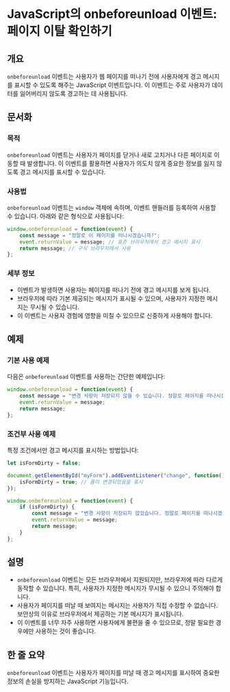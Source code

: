 <!--
Meta Description: # JavaScript의 onbeforeunload 이벤트: 페이지 이탈 확인하기 ## 개요 `onbeforeunload` 이벤트는 사용자가 웹 페이지를 떠나기 전에 사용자에게 경고 메시지를 표시할 수 있도록 해주는 JavaScript 이벤트입니다. 이 이벤트는 주로 ...
Meta Keywords: onbeforeunload, 사용자가, message, 페이지를, 이벤트는
-->

# JavaScript의 onbeforeunload 이벤트: 페이지 이탈 확인하기

## 개요
`onbeforeunload` 이벤트는 사용자가 웹 페이지를 떠나기 전에 사용자에게 경고 메시지를 표시할 수 있도록 해주는 JavaScript 이벤트입니다. 이 이벤트는 주로 사용자가 데이터를 잃어버리지 않도록 경고하는 데 사용됩니다.

## 문서화
### 목적
`onbeforeunload` 이벤트는 사용자가 페이지를 닫거나 새로 고치거나 다른 페이지로 이동할 때 발생합니다. 이 이벤트를 활용하면 사용자가 의도치 않게 중요한 정보를 잃지 않도록 경고 메시지를 표시할 수 있습니다.

### 사용법
`onbeforeunload` 이벤트는 `window` 객체에 속하며, 이벤트 핸들러를 등록하여 사용할 수 있습니다. 아래와 같은 형식으로 사용됩니다:

```javascript
window.onbeforeunload = function(event) {
    const message = "정말로 이 페이지를 떠나시겠습니까?";
    event.returnValue = message; // 표준 브라우저에서 경고 메시지 표시
    return message; // 구식 브라우저에서 사용
};
```

### 세부 정보
- 이벤트가 발생하면 사용자는 페이지를 떠나기 전에 경고 메시지를 보게 됩니다.
- 브라우저에 따라 기본 제공되는 메시지가 표시될 수 있으며, 사용자가 지정한 메시지는 무시될 수 있습니다.
- 이 이벤트는 사용자 경험에 영향을 미칠 수 있으므로 신중하게 사용해야 합니다.

## 예제
### 기본 사용 예제
다음은 `onbeforeunload` 이벤트를 사용하는 간단한 예제입니다:

```javascript
window.onbeforeunload = function(event) {
    const message = "변경 사항이 저장되지 않을 수 있습니다. 정말로 페이지를 떠나시겠습니까?";
    event.returnValue = message;
    return message;
};
```

### 조건부 사용 예제
특정 조건에서만 경고 메시지를 표시하는 방법입니다:

```javascript
let isFormDirty = false;

document.getElementById("myForm").addEventListener("change", function() {
    isFormDirty = true; // 폼이 변경되었음을 표시
});

window.onbeforeunload = function(event) {
    if (isFormDirty) {
        const message = "변경 사항이 저장되지 않았습니다. 정말로 페이지를 떠나시겠습니까?";
        event.returnValue = message;
        return message;
    }
};
```

## 설명
- `onbeforeunload` 이벤트는 모든 브라우저에서 지원되지만, 브라우저에 따라 다르게 동작할 수 있습니다. 특히, 사용자가 지정한 메시지가 무시될 수 있으니 주의해야 합니다.
- 사용자가 페이지를 떠날 때 보여지는 메시지는 사용자가 직접 수정할 수 없습니다. 보안상의 이유로 브라우저에서 제공하는 기본 메시지가 표시됩니다.
- 이 이벤트를 너무 자주 사용하면 사용자에게 불편을 줄 수 있으므로, 정말 필요한 경우에만 사용하는 것이 좋습니다.

## 한 줄 요약
`onbeforeunload` 이벤트는 사용자가 페이지를 떠날 때 경고 메시지를 표시하여 중요한 정보의 손실을 방지하는 JavaScript 기능입니다.